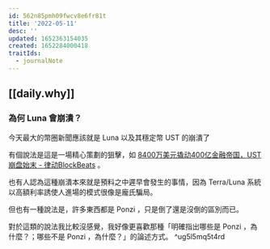 ```yaml
---
id: 562n85pmh09fwcv8e6fr81t
title: '2022-05-11'
desc: ''
updated: 1652363154035
created: 1652284000418
traitIds:
  - journalNote
---
```


## [[daily.why]]

### 為何 Luna 會崩潰？

今天最大的幣圈新聞應該就是 Luna 以及其穩定幣 UST 的崩潰了

有個說法是這是一場精心策劃的狙擊，如 [8400万美元撬动400亿金融帝国，UST崩盘始末 - 律动BlockBeats](https://www.theblockbeats.info/news/30504) 。

也有人認為這種崩潰本來就是預料之中遲早會發生的事情，因為 Terra/Luna 系統以高額利率誘使人進場的模式很像是龐氏騙局。

但也有一種說法是，許多東西都是 Ponzi ，只是倒了還是沒倒的區別而已。

對於這類的說法我比較沒感覺，我好像更喜歡那種「明確指出哪些是 Ponzi ，為什麼？；哪些不是 Ponzi ，為什麼？」的論述方式。 ^ug5l5mq5t4rd